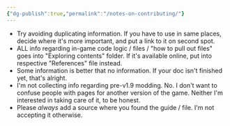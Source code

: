 ```yaml
---
{"dg-publish":true,"permalink":"/notes-on-contributing/"}
---
```


- Try avoiding duplicating information. If you have to use in same places, decide where it's more important, and put a link to it on second spot.
- ALL info regarding in-game code logic / files / "how to pull out files" goes into "Exploring contents" folder. If it's available online, put into respective "References" file instead.
- Some information is better that no information. If your doc isn't finished yet, that's alright.
- I'm not collecting info regarding pre-v1.9 modding. No. I don't want to confuse people with pages for another version of the game. Neither I'm interested in taking care of it, to be honest.
- Please *always* add a source where you found the guide / file. I'm not accepting it otherwise.